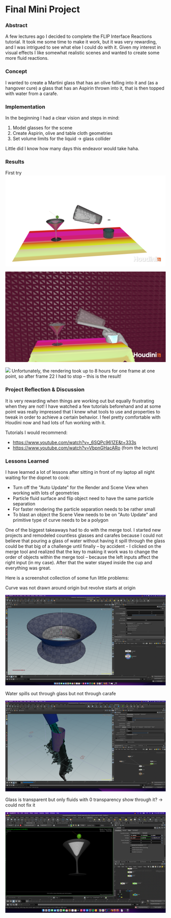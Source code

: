 # Final Mini Project

### Abstract
A few lectures ago I decided to complete the FLIP Interface Reactions tutorial. 
It took me some time to make it work, but it was very rewarding, and I was intrigued to see what else I could do with it.
Given my interest in visual effects I like somewhat realistic scenes and wanted to create some more fluid reactions.

### Concept
I wanted to create a Martini glass that has an olive falling into it and (as a hangover cure) a glass that has
an Aspirin thrown into it, that is then topped with water from a carafe.

### Implementation
In the beginning I had a clear vision and steps in mind:
1. Model glasses for the scene
2. Create Aspirin, olive and table cloth geometries
3. Set volume limits for the liquid -> glass collider

Little did I know how many days this endeavor would take haha.

### Results

First try
![](img/martini1.png)

![](img/final_assignment.png)

![](img/final.gif)
Unfortunately, the rendering took up to 8 hours for one frame at one point, so after frame 22 I had to stop – this is
the result!

### Project Reflection & Discussion
It is very rewarding when things are working out but equally frustrating when they are not! I have watched a few 
tutorials beforehand and at some point was really impressed that I knew what tools to use and properties to tweak in 
order to achieve a certain behavior. I feel pretty comfortable with 
Houdini now and had lots of fun working with it. 

Tutorials I would recommend:
- https://www.youtube.com/watch?v=_6SQPc961ZE&t=333s
- https://www.youtube.com/watch?v=VbpnGHacARo (from the lecture)


### Lessons Learned
I have learned a lot of lessons after sitting in front of my laptop all night waiting for the dopnet to cook:
* Turn off the "Auto Update" for the Render and Scene View when working with lots of geometries
* Particle fluid surface and flip object need to have the same particle separation
* For faster rendering the particle separation needs to be rather small
* To blast an object the Scene View needs to be on "Auto Update" and primitive type of curve needs to be a polygon

One of the biggest takeaways had to do with the merge tool. I started new projects and remodeled countless glasses and
carafes because I could not believe that pouring a glass of water without having it spill through the glass could be 
that big of a challenge until finally – by accident - I clicked on the merge tool and realized that the key to making 
it work was to change the order of objects within the merge tool – because the left inputs affect the right input (in my case).
After that the water stayed inside the cup and everything was great.

Here is a screenshot collection of some fun little problems:


Curve was not drawn around origin but revolve starts at origin

![](img/revolve-problem.png)


Water spills out through glass but not through carafe

![](img/water-spill-problem.png)


Glass is transparent but only fluids with 0 transparency show through it? -> could not fix it

![](img/not-transparent-problem.png)